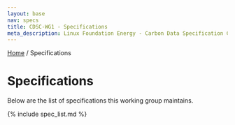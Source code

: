 ```yaml
---
layout: base
nav: specs
title: CDSC-WG1 - Specifications
meta_description: Linux Foundation Energy - Carbon Data Specification Consortium (CDSC) - Customer DataWorking Group (WG1) - List of Specifications
---
```

[Home](/) / Specifications

# Specifications

Below are the list of specifications this working group maintains.

{% include spec_list.md %}
